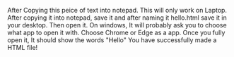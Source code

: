 After Copying this peice of text into notepad. This will only work on Laptop. After copying it into notepad, save it and after naming it   hello.html    save it in your desktop. Then open it. On windows, It will probably ask you to choose what app to open it with. Choose Chrome or Edge as a app. 
Once you fully open it, It should show the words "Hello"
You have successfully made a HTML file!
